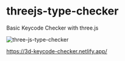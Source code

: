 # threejs-type-checker

Basic Keycode Checker with three.js

![three-js-type-checker](https://user-images.githubusercontent.com/56504519/115540083-ac29fa80-a2d8-11eb-886d-c838f138879e.jpg)

https://3d-keycode-checker.netlify.app/
